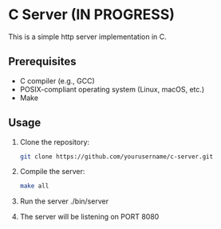 # C Server (IN PROGRESS)

This is a simple http server implementation in C.

## Prerequisites

- C compiler (e.g., GCC)
- POSIX-compliant operating system (Linux, macOS, etc.)
- Make

## Usage

1. Clone the repository:

   ```bash
   git clone https://github.com/yourusername/c-server.git
   ```

2. Compile the server:

   ```bash
   make all
   ```

3. Run the server ./bin/server
4. The server will be listening on PORT 8080
